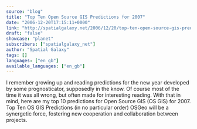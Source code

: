 ```yaml
---
source: "blog"
title: "Top Ten Open Source GIS Predictions for 2007"
date: "2006-12-20T17:15:11+0000"
link: "http://spatialgalaxy.net/2006/12/20/top-ten-open-source-gis-predictions-for-2007/"
draft: "false"
showcase: "planet"
subscribers: ["spatialgalaxy_net"]
author: "Spatial Galaxy"
tags: []
languages: ["en_gb"]
available_languages: ["en_gb"]
---
```


I remember growing up and reading predictions for the new year developed by some prognosticator, supposedly in the know. Of course most of the time it was all wrong, but often made for interesting reading. With that in mind, here are my top 10 predictions for Open Source GIS (OS GIS) for 2007.
Top Ten OS GIS Predictions (in no particular order)   OSGeo will be a synergetic force, fostering new cooperation and collaboration between projects.
